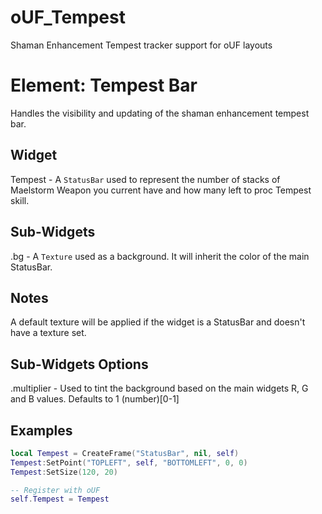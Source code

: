 # oUF_Tempest

Shaman Enhancement Tempest tracker support for oUF layouts

# Element: Tempest Bar

Handles the visibility and updating of the shaman enhancement tempest bar.

## Widget

Tempest - A `StatusBar` used to represent the number of stacks of Maelstorm Weapon you current have and how many left to proc Tempest skill.

## Sub-Widgets

.bg - A `Texture` used as a background. It will inherit the color of the main StatusBar.

## Notes

A default texture will be applied if the widget is a StatusBar and doesn't have a texture set.

## Sub-Widgets Options

.multiplier - Used to tint the background based on the main widgets R, G and B values. Defaults to 1 (number)[0-1]

## Examples

```lua
local Tempest = CreateFrame("StatusBar", nil, self)
Tempest:SetPoint("TOPLEFT", self, "BOTTOMLEFT", 0, 0)
Tempest:SetSize(120, 20)

-- Register with oUF
self.Tempest = Tempest
```

